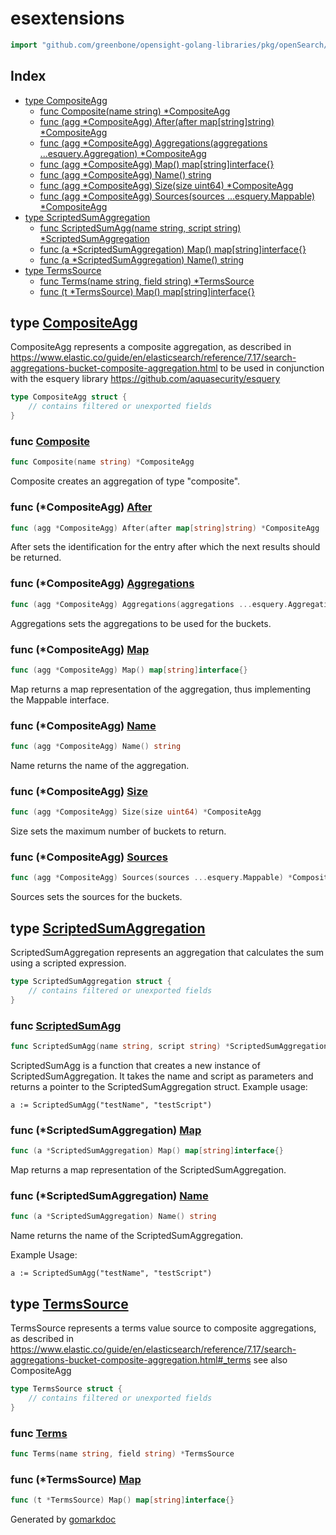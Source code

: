 <!-- gomarkdoc:embed:start -->

<!-- Code generated by gomarkdoc. DO NOT EDIT -->

# esextensions

```go
import "github.com/greenbone/opensight-golang-libraries/pkg/openSearch/esextension"
```

## Index

- [type CompositeAgg](<#CompositeAgg>)
  - [func Composite\(name string\) \*CompositeAgg](<#Composite>)
  - [func \(agg \*CompositeAgg\) After\(after map\[string\]string\) \*CompositeAgg](<#CompositeAgg.After>)
  - [func \(agg \*CompositeAgg\) Aggregations\(aggregations ...esquery.Aggregation\) \*CompositeAgg](<#CompositeAgg.Aggregations>)
  - [func \(agg \*CompositeAgg\) Map\(\) map\[string\]interface\{\}](<#CompositeAgg.Map>)
  - [func \(agg \*CompositeAgg\) Name\(\) string](<#CompositeAgg.Name>)
  - [func \(agg \*CompositeAgg\) Size\(size uint64\) \*CompositeAgg](<#CompositeAgg.Size>)
  - [func \(agg \*CompositeAgg\) Sources\(sources ...esquery.Mappable\) \*CompositeAgg](<#CompositeAgg.Sources>)
- [type ScriptedSumAggregation](<#ScriptedSumAggregation>)
  - [func ScriptedSumAgg\(name string, script string\) \*ScriptedSumAggregation](<#ScriptedSumAgg>)
  - [func \(a \*ScriptedSumAggregation\) Map\(\) map\[string\]interface\{\}](<#ScriptedSumAggregation.Map>)
  - [func \(a \*ScriptedSumAggregation\) Name\(\) string](<#ScriptedSumAggregation.Name>)
- [type TermsSource](<#TermsSource>)
  - [func Terms\(name string, field string\) \*TermsSource](<#Terms>)
  - [func \(t \*TermsSource\) Map\(\) map\[string\]interface\{\}](<#TermsSource.Map>)


<a name="CompositeAgg"></a>
## type [CompositeAgg](<https://github.com/greenbone/opensight-golang-libraries/blob/main/pkg/openSearch/esextension/composite.go#L12-L18>)

CompositeAgg represents a composite aggregation, as described in https://www.elastic.co/guide/en/elasticsearch/reference/7.17/search-aggregations-bucket-composite-aggregation.html to be used in conjunction with the esquery library https://github.com/aquasecurity/esquery

```go
type CompositeAgg struct {
    // contains filtered or unexported fields
}
```

<a name="Composite"></a>
### func [Composite](<https://github.com/greenbone/opensight-golang-libraries/blob/main/pkg/openSearch/esextension/composite.go#L21>)

```go
func Composite(name string) *CompositeAgg
```

Composite creates an aggregation of type "composite".

<a name="CompositeAgg.After"></a>
### func \(\*CompositeAgg\) [After](<https://github.com/greenbone/opensight-golang-libraries/blob/main/pkg/openSearch/esextension/composite.go#L45>)

```go
func (agg *CompositeAgg) After(after map[string]string) *CompositeAgg
```

After sets the identification for the entry after which the next results should be returned.

<a name="CompositeAgg.Aggregations"></a>
### func \(\*CompositeAgg\) [Aggregations](<https://github.com/greenbone/opensight-golang-libraries/blob/main/pkg/openSearch/esextension/composite.go#L51>)

```go
func (agg *CompositeAgg) Aggregations(aggregations ...esquery.Aggregation) *CompositeAgg
```

Aggregations sets the aggregations to be used for the buckets.

<a name="CompositeAgg.Map"></a>
### func \(\*CompositeAgg\) [Map](<https://github.com/greenbone/opensight-golang-libraries/blob/main/pkg/openSearch/esextension/composite.go#L58>)

```go
func (agg *CompositeAgg) Map() map[string]interface{}
```

Map returns a map representation of the aggregation, thus implementing the Mappable interface.

<a name="CompositeAgg.Name"></a>
### func \(\*CompositeAgg\) [Name](<https://github.com/greenbone/opensight-golang-libraries/blob/main/pkg/openSearch/esextension/composite.go#L28>)

```go
func (agg *CompositeAgg) Name() string
```

Name returns the name of the aggregation.

<a name="CompositeAgg.Size"></a>
### func \(\*CompositeAgg\) [Size](<https://github.com/greenbone/opensight-golang-libraries/blob/main/pkg/openSearch/esextension/composite.go#L33>)

```go
func (agg *CompositeAgg) Size(size uint64) *CompositeAgg
```

Size sets the maximum number of buckets to return.

<a name="CompositeAgg.Sources"></a>
### func \(\*CompositeAgg\) [Sources](<https://github.com/greenbone/opensight-golang-libraries/blob/main/pkg/openSearch/esextension/composite.go#L39>)

```go
func (agg *CompositeAgg) Sources(sources ...esquery.Mappable) *CompositeAgg
```

Sources sets the sources for the buckets.

<a name="ScriptedSumAggregation"></a>
## type [ScriptedSumAggregation](<https://github.com/greenbone/opensight-golang-libraries/blob/main/pkg/openSearch/esextension/scriptedSumAgg.go#L7-L10>)

ScriptedSumAggregation represents an aggregation that calculates the sum using a scripted expression.

```go
type ScriptedSumAggregation struct {
    // contains filtered or unexported fields
}
```

<a name="ScriptedSumAgg"></a>
### func [ScriptedSumAgg](<https://github.com/greenbone/opensight-golang-libraries/blob/main/pkg/openSearch/esextension/scriptedSumAgg.go#L37>)

```go
func ScriptedSumAgg(name string, script string) *ScriptedSumAggregation
```

ScriptedSumAgg is a function that creates a new instance of ScriptedSumAggregation. It takes the name and script as parameters and returns a pointer to the ScriptedSumAggregation struct. Example usage:

```
a := ScriptedSumAgg("testName", "testScript")
```

<a name="ScriptedSumAggregation.Map"></a>
### func \(\*ScriptedSumAggregation\) [Map](<https://github.com/greenbone/opensight-golang-libraries/blob/main/pkg/openSearch/esextension/scriptedSumAgg.go#L22>)

```go
func (a *ScriptedSumAggregation) Map() map[string]interface{}
```

Map returns a map representation of the ScriptedSumAggregation.

<a name="ScriptedSumAggregation.Name"></a>
### func \(\*ScriptedSumAggregation\) [Name](<https://github.com/greenbone/opensight-golang-libraries/blob/main/pkg/openSearch/esextension/scriptedSumAgg.go#L17>)

```go
func (a *ScriptedSumAggregation) Name() string
```

Name returns the name of the ScriptedSumAggregation.

Example Usage:

```
a := ScriptedSumAgg("testName", "testScript")
```

<a name="TermsSource"></a>
## type [TermsSource](<https://github.com/greenbone/opensight-golang-libraries/blob/main/pkg/openSearch/esextension/compositeSources.go#L10-L13>)

TermsSource represents a terms value source to composite aggregations, as described in https://www.elastic.co/guide/en/elasticsearch/reference/7.17/search-aggregations-bucket-composite-aggregation.html#_terms see also CompositeAgg

```go
type TermsSource struct {
    // contains filtered or unexported fields
}
```

<a name="Terms"></a>
### func [Terms](<https://github.com/greenbone/opensight-golang-libraries/blob/main/pkg/openSearch/esextension/compositeSources.go#L15>)

```go
func Terms(name string, field string) *TermsSource
```



<a name="TermsSource.Map"></a>
### func \(\*TermsSource\) [Map](<https://github.com/greenbone/opensight-golang-libraries/blob/main/pkg/openSearch/esextension/compositeSources.go#L22>)

```go
func (t *TermsSource) Map() map[string]interface{}
```



Generated by [gomarkdoc](<https://github.com/princjef/gomarkdoc>)


<!-- gomarkdoc:embed:end -->